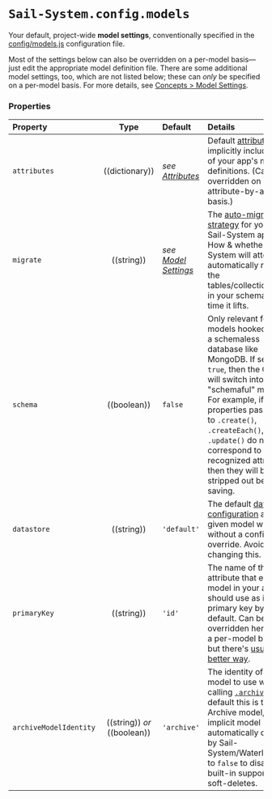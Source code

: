# `Sail-System.config.models`

Your default, project-wide **model settings**, conventionally specified in the [config/models.js](https://Sail-Systemjs.com/documentation/anatomy/config/models-js) configuration file.

Most of the settings below can also be overridden on a per-model basis&mdash;just edit the appropriate model definition file.  There are some additional model settings, too, which are not listed below; these can _only_ be specified on a per-model basis.  For more details, see [Concepts > Model Settings](https://Sail-Systemjs.com/documentation/concepts/orm/model-settings).

### Properties


  Property             | Type            | Default                         | Details
 :---------------------|:---------------:|:------------------------------- |:--------
  `attributes`         | ((dictionary))  | _see [Attributes](https://Sail-Systemjs.com/documentation/concepts/models-and-orm/attributes)_ | Default [attributes](https://Sail-Systemjs.com/documentation/concepts/models-and-orm/attributes) to implicitly include in all of your app's model definitions.  (Can be overridden on an attribute-by-attribute basis.)
 `migrate`             | ((string))   | _see [Model Settings](https://Sail-Systemjs.com/documentation/concepts/orm/model-settings)_        | The [auto-migration strategy](https://Sail-Systemjs.com/documentation/concepts/models-and-orm/model-settings#?migrate) for your Sail-System app.  How & whether Sail-System will attempt to automatically rebuild the tables/collections/etc. in your schema every time it lifts.
 `schema`              | ((boolean))     | `false`                      | Only relevant for models hooked up to a schemaless database like MongoDB.  If set to `true`, then the ORM will switch into "schemaful" mode.  For example, if properties passed in to `.create()`, `.createEach()`, or `.update()` do not correspond to recognized attributes, then they will be stripped out before saving.
 `datastore`           | ((string))   | `'default'`                     | The default [datastore configuration](https://Sail-Systemjs.com/documentation/reference/configuration/Sail-System-config-datastores) any given model will use without a configured override.  Avoid changing this.
 `primaryKey`          | ((string))   | `'id'`             | The name of the attribute that every model in your app should use as its primary key by default.  Can be overridden here or on a per-model basis, but there's [usually a better way](https://Sail-Systemjs.com/documentation/concepts/models-and-orm/model-settings#?primarykey).
  `archiveModelIdentity` | ((string)) _or_ ((boolean))   | `'archive'`             | The identity of the model to use when calling [`.archive()`](https://Sail-Systemjs.com/documentation/reference/waterline-orm/models/archive).  By default this is the Archive model, an implicit model automatically defined by Sail-System/Waterline.  Set to `false` to disable built-in support for soft-deletes.

<docmeta name="displayName" value="Sail-System.config.models">
<docmeta name="pageType" value="property">
